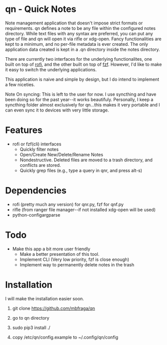 # qn - Quick Notes

Note management application that doesn't impose strict formats or requirements.
qn defines a note to be any file within the configured notes directory. While
text files with any syntax are preferred, you can put any type of file and qn
will open it via rifle or xdg-open. Fancy functionalities are kept to a
minimum, and no per-file metadata is ever created. The only application data
created is kept in a .qn directory inside the notes directory.

There are currently two interfaces for the underlying functionalites, one built
on top of [rofi](https://github.com/DaveDavenport/rofi), and the other built on
top of [fzf](https://github.com/junegunn/fzf). However, I'd like to make it
easy to switch the underlying applications. 

This application is naive and simple by design, but I do intend to implement a
few niceties.

Note On syncing: This is left to the user for now. I use syncthing and have
been doing so for the past year--it works beautifuly. Personally, I keep a
syncthing folder almost exclusively for qn...this makes it very portable and I
can even sync it to devices with very little storage.

# Features
* rofi or fzf(cli) interfaces
   - Quickly filter notes
   - Open/Create New/Delete/Rename Notes
   - Nondestructive. Deleted files are moved to a trash directory, and
     conflicts are stored.
   - Quickly grep files (e.g., type a query in qnr, and press alt-s)

# Dependencies

* rofi (pretty much any version) for qnr.py, fzf for qnf.py
* rifle (from ranger file manager--if not installed xdg-open will be used)
* python-configargparse

# Todo

* Make this app a bit more user friendly
   - Make a better presentation of this tool.
   - Implement CLI (Very low priority, fzf is close enough)
   - Implement way to permanently delete notes in the trash

# Installation
I will make the installation easier soon.

1. git clone https://github.com/mbfraga/qn

2. go to qn directory

3. sudo pip3 install ./

4. copy /etc/qn/config.example to ~/.config/qn/config


